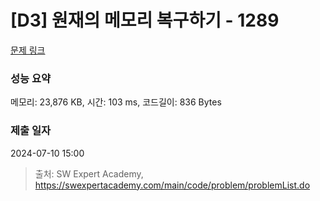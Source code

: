 # [D3] 원재의 메모리 복구하기 - 1289 

[문제 링크](https://swexpertacademy.com/main/code/problem/problemDetail.do?contestProbId=AV19AcoKI9sCFAZN) 

### 성능 요약

메모리: 23,876 KB, 시간: 103 ms, 코드길이: 836 Bytes

### 제출 일자

2024-07-10 15:00



> 출처: SW Expert Academy, https://swexpertacademy.com/main/code/problem/problemList.do